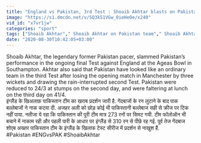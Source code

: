 ```yaml
---
title: "England vs Pakistan, 3rd Test : Shoaib Akhtar blasts on Pakistan Team Performance Oneindia Sports"
image: "https://s1.dmcdn.net/v/SQ3kS1VGw_0ieHeOe/x240"
vid_id: "x7vr1jw"
categories: "sport"
tags: ["Shoaib Akhtar"," Shoaib Akhtar on Pakistan team"," Shoaib Akhtar angry"]
date: "2020-08-30T10:42:05+03:00"
---
```

Shoaib Akhtar, the legendary former Pakistan pacer, slammed Pakistan’s performance in the ongoing final Test against England at the Ageas Bowl in Southampton. Akhtar also said that Pakistan have looked like an ordinary team in the third Test after losing the opening match in Manchester by three wickets and drawing the rain-interrupted second Test. Pakistan were reduced to 24/3 at stumps on the second day, and were faltering at lunch on the third day on 41/4.    <br>इंग्लैंड के खिअलाफ़ पाकिस्तान टीम का खराब प्रदर्शन जारी है. गेंदबाजों के रन लुटाने के बाद पाक बल्लेबाजों ने नाक कटवा दी. अजहर अली को छोड़ कोई भी पाकिस्तानी बल्लेबाज सही से क्रीज पर टिक नहीं पाया. नतीजा ये रहा कि पाकिस्तान की पूरी टीम मात्र 273 रनों पर सिमट गयी. टीम फॉलोऑन भी बचाने में नाकाम रही और पहली पारी के आधार पर इंग्लैंड से 310 रन से पीछे रह गई. पूर्व तेज गेंदबाज शोएब अख्तर पाकिस्तान टीम के इंग्लैंड के खिलाफ टेस्ट सीरीज में प्रदर्शन से नाखुश हैं.    <br>#Pakistan    #ENGvsPAK   #ShoaibAkhtar
